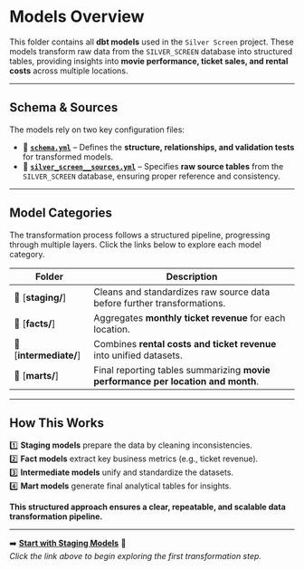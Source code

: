 #  Models Overview

This folder contains all **dbt models** used in the `Silver Screen` project. These models transform raw data from the `SILVER_SCREEN` database into structured tables, providing insights into **movie performance, ticket sales, and rental costs** across multiple locations.

---

##  Schema & Sources
The models rely on two key configuration files:

- 📄 **[`schema.yml`](./schema.yml)** – Defines the **structure, relationships, and validation tests** for transformed models.
- 📄 **[`silver_screen__sources.yml`](./silver_screen__sources.yml)** – Specifies **raw source tables** from the `SILVER_SCREEN` database, ensuring proper reference and consistency.

---

##  Model Categories
The transformation process follows a structured pipeline, progressing through multiple layers. Click the links below to explore each model category.

| Folder | Description |
|---------|------------|
| 📂 [**staging/**] | Cleans and standardizes raw source data before further transformations. |
| 📂 [**facts/**] | Aggregates **monthly ticket revenue** for each location. |
| 📂 [**intermediate/**] | Combines **rental costs and ticket revenue** into unified datasets. |
| 📂 [**marts/**] | Final reporting tables summarizing **movie performance per location and month**. |

---

##  How This Works
1️⃣ **Staging models** prepare the data by cleaning inconsistencies.  
2️⃣ **Fact models** extract key business metrics (e.g., ticket revenue).  
3️⃣ **Intermediate models** unify and standardize the datasets.  
4️⃣ **Mart models** generate final analytical tables for insights.

 **This structured approach ensures a clear, repeatable, and scalable data transformation pipeline.**

---

➡️ **[Start with Staging Models](staging/)** 🔗  
_Click the link above to begin exploring the first transformation step._
